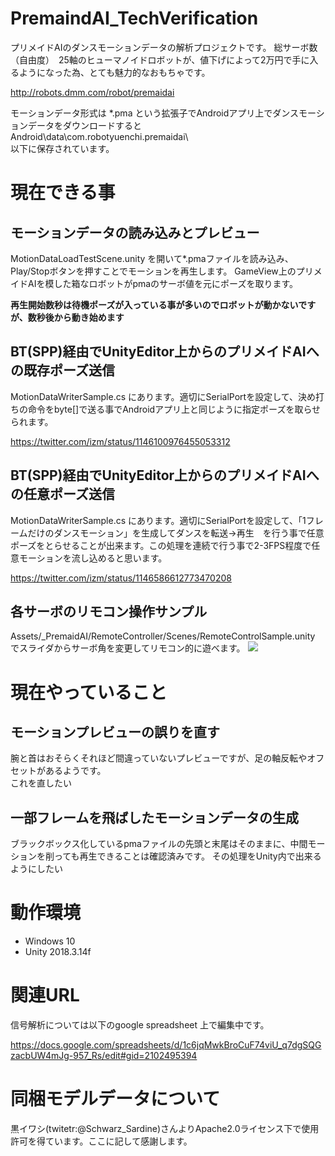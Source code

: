 ﻿# PremaindAI_TechVerification
プリメイドAIのダンスモーションデータの解析プロジェクトです。
総サーボ数（自由度）　25軸のヒューマノイドロボットが、値下げによって2万円で手に入るようになった為、とても魅力的なおもちゃです。

http://robots.dmm.com/robot/premaidai

モーションデータ形式は *.pma という拡張子でAndroidアプリ上でダンスモーションデータをダウンロードすると  
Android\data\com.robotyuenchi.premaidai\  
以下に保存されています。  

# 現在できる事
## モーションデータの読み込みとプレビュー
MotionDataLoadTestScene.unity を開いて*.pmaファイルを読み込み、Play/Stopボタンを押すことでモーションを再生します。
GameView上のプリメイドAIを模した箱なロボットがpmaのサーボ値を元にポーズを取ります。

**再生開始数秒は待機ポーズが入っている事が多いのでロボットが動かないですが、数秒後から動き始めます**

## BT(SPP)経由でUnityEditor上からのプリメイドAIへの既存ポーズ送信
MotionDataWriterSample.cs にあります。適切にSerialPortを設定して、決め打ちの命令をbyte[]で送る事でAndroidアプリ上と同じように指定ポーズを取らせられます。

https://twitter.com/izm/status/1146100976455053312


## BT(SPP)経由でUnityEditor上からのプリメイドAIへの任意ポーズ送信
MotionDataWriterSample.cs にあります。適切にSerialPortを設定して、「1フレームだけのダンスモーション」を生成してダンスを転送→再生　を行う事で任意ポーズをとらせることが出来ます。この処理を連続で行う事で2-3FPS程度で任意モーションを流し込めると思います。

https://twitter.com/izm/status/1146586612773470208

## 各サーボのリモコン操作サンプル
Assets/_PremaidAI/RemoteController/Scenes/RemoteControlSample.unity でスライダからサーボ角を変更してリモコン的に遊べます。
![]( https://user-images.githubusercontent.com/3115650/60758773-0f8c5f00-a056-11e9-8712-4fad4068ae62.png )

# 現在やっていること
## モーションプレビューの誤りを直す
腕と首はおそらくそれほど間違っていないプレビューですが、足の軸反転やオフセットがあるようです。  
これを直したい

## 一部フレームを飛ばしたモーションデータの生成
ブラックボックス化しているpmaファイルの先頭と末尾はそのままに、中間モーションを削っても再生できることは確認済みです。
その処理をUnity内で出来るようにしたい


# 動作環境
- Windows 10
- Unity 2018.3.14f 

# 関連URL
信号解析については以下のgoogle spreadsheet 上で編集中です。  

https://docs.google.com/spreadsheets/d/1c6jqMwkBroCuF74viU_q7dgSQGzacbUW4mJg-957_Rs/edit#gid=2102495394

# 同梱モデルデータについて
黒イワシ(twitetr:@Schwarz_Sardine)さんよりApache2.0ライセンス下で使用許可を得ています。ここに記して感謝します。


